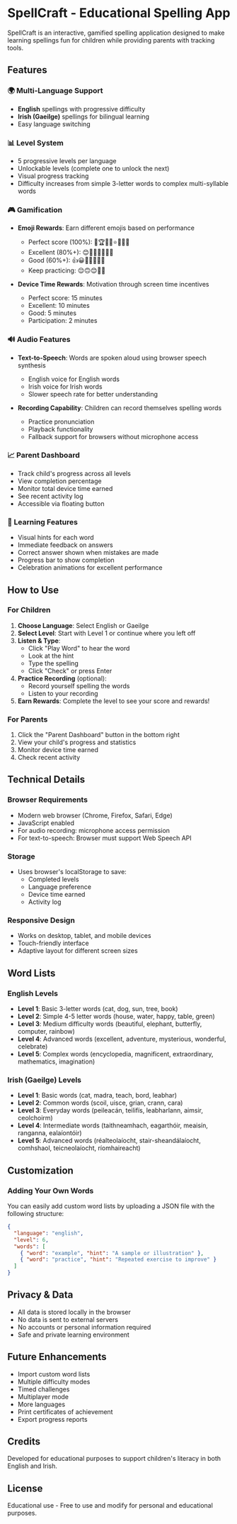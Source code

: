 # SpellCraft - Educational Spelling App

SpellCraft is an interactive, gamified spelling application designed to make learning spellings fun for children while providing parents with tracking tools.

## Features

### 🌍 Multi-Language Support
- **English** spellings with progressive difficulty
- **Irish (Gaeilge)** spellings for bilingual learning
- Easy language switching

### 📊 Level System
- 5 progressive levels per language
- Unlockable levels (complete one to unlock the next)
- Visual progress tracking
- Difficulty increases from simple 3-letter words to complex multi-syllable words

### 🎮 Gamification
- **Emoji Rewards**: Earn different emojis based on performance
  - Perfect score (100%): 🌟🏆👑💎⭐🎯🔥💯
  - Excellent (80%+): 😊🎉👏🌈✨🎊🎈
  - Good (60%+): 👍😀🙂💚💙🌸🌺
  - Keep practicing: 😌🙃😊🌼🌻

- **Device Time Rewards**: Motivation through screen time incentives
  - Perfect score: 15 minutes
  - Excellent: 10 minutes
  - Good: 5 minutes
  - Participation: 2 minutes

### 🔊 Audio Features
- **Text-to-Speech**: Words are spoken aloud using browser speech synthesis
  - English voice for English words
  - Irish voice for Irish words
  - Slower speech rate for better understanding

- **Recording Capability**: Children can record themselves spelling words
  - Practice pronunciation
  - Playback functionality
  - Fallback support for browsers without microphone access

### 📈 Parent Dashboard
- Track child's progress across all levels
- View completion percentage
- Monitor total device time earned
- See recent activity log
- Accessible via floating button

### 🎯 Learning Features
- Visual hints for each word
- Immediate feedback on answers
- Correct answer shown when mistakes are made
- Progress bar to show completion
- Celebration animations for excellent performance

## How to Use

### For Children
1. **Choose Language**: Select English or Gaeilge
2. **Select Level**: Start with Level 1 or continue where you left off
3. **Listen & Type**: 
   - Click "Play Word" to hear the word
   - Look at the hint
   - Type the spelling
   - Click "Check" or press Enter
4. **Practice Recording** (optional):
   - Record yourself spelling the words
   - Listen to your recording
5. **Earn Rewards**: Complete the level to see your score and rewards!

### For Parents
1. Click the "Parent Dashboard" button in the bottom right
2. View your child's progress and statistics
3. Monitor device time earned
4. Check recent activity

## Technical Details

### Browser Requirements
- Modern web browser (Chrome, Firefox, Safari, Edge)
- JavaScript enabled
- For audio recording: microphone access permission
- For text-to-speech: Browser must support Web Speech API

### Storage
- Uses browser's localStorage to save:
  - Completed levels
  - Language preference
  - Device time earned
  - Activity log

### Responsive Design
- Works on desktop, tablet, and mobile devices
- Touch-friendly interface
- Adaptive layout for different screen sizes

## Word Lists

### English Levels
- **Level 1**: Basic 3-letter words (cat, dog, sun, tree, book)
- **Level 2**: Simple 4-5 letter words (house, water, happy, table, green)
- **Level 3**: Medium difficulty words (beautiful, elephant, butterfly, computer, rainbow)
- **Level 4**: Advanced words (excellent, adventure, mysterious, wonderful, celebrate)
- **Level 5**: Complex words (encyclopedia, magnificent, extraordinary, mathematics, imagination)

### Irish (Gaeilge) Levels
- **Level 1**: Basic words (cat, madra, teach, bord, leabhar)
- **Level 2**: Common words (scoil, uisce, grian, crann, cara)
- **Level 3**: Everyday words (peileacán, teilifís, leabharlann, aimsir, ceolchoirm)
- **Level 4**: Intermediate words (taithneamhach, eagarthóir, meaisín, ranganna, ealaíontóir)
- **Level 5**: Advanced words (réalteolaíocht, stair-sheandálaíocht, comhshaol, teicneolaíocht, ríomhaireacht)

## Customization

### Adding Your Own Words
You can easily add custom word lists by uploading a JSON file with the following structure:

```json
{
  "language": "english",
  "level": 6,
  "words": [
    { "word": "example", "hint": "A sample or illustration" },
    { "word": "practice", "hint": "Repeated exercise to improve" }
  ]
}
```

## Privacy & Data
- All data is stored locally in the browser
- No data is sent to external servers
- No accounts or personal information required
- Safe and private learning environment

## Future Enhancements
- Import custom word lists
- Multiple difficulty modes
- Timed challenges
- Multiplayer mode
- More languages
- Print certificates of achievement
- Export progress reports

## Credits
Developed for educational purposes to support children's literacy in both English and Irish.

## License
Educational use - Free to use and modify for personal and educational purposes.
